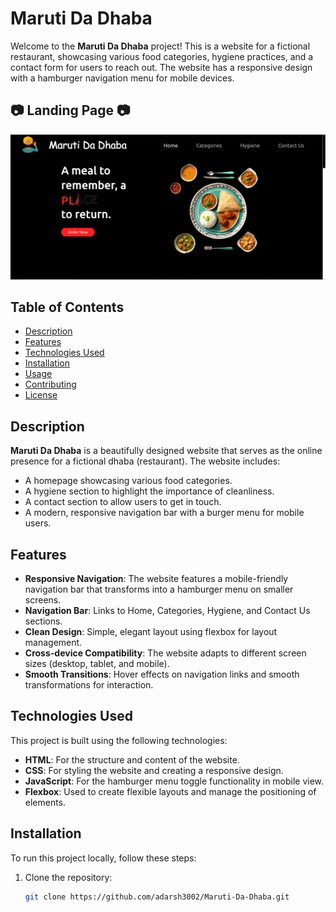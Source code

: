 # Maruti Da Dhaba

Welcome to the **Maruti Da Dhaba** project! This is a website for a fictional restaurant, showcasing various food categories, hygiene practices, and a contact form for users to reach out. The website has a responsive design with a hamburger navigation menu for mobile devices.

## 📷 Landing Page 📷 
![Maruti Da Dhaba](images/view/image.png)

## Table of Contents
- [Description](#description)
- [Features](#features)
- [Technologies Used](#technologies-used)
- [Installation](#installation)
- [Usage](#usage)
- [Contributing](#contributing)
- [License](#license)

## Description

**Maruti Da Dhaba** is a beautifully designed website that serves as the online presence for a fictional dhaba (restaurant). The website includes:
- A homepage showcasing various food categories.
- A hygiene section to highlight the importance of cleanliness.
- A contact section to allow users to get in touch.
- A modern, responsive navigation bar with a burger menu for mobile users.

## Features
- **Responsive Navigation**: The website features a mobile-friendly navigation bar that transforms into a hamburger menu on smaller screens.
- **Navigation Bar**: Links to Home, Categories, Hygiene, and Contact Us sections.
- **Clean Design**: Simple, elegant layout using flexbox for layout management.
- **Cross-device Compatibility**: The website adapts to different screen sizes (desktop, tablet, and mobile).
- **Smooth Transitions**: Hover effects on navigation links and smooth transformations for interaction.

## Technologies Used
This project is built using the following technologies:
- **HTML**: For the structure and content of the website.
- **CSS**: For styling the website and creating a responsive design.
- **JavaScript**: For the hamburger menu toggle functionality in mobile view.
- **Flexbox**: Used to create flexible layouts and manage the positioning of elements.

## Installation

To run this project locally, follow these steps:

1. Clone the repository:
   ```bash
   git clone https://github.com/adarsh3002/Maruti-Da-Dhaba.git
